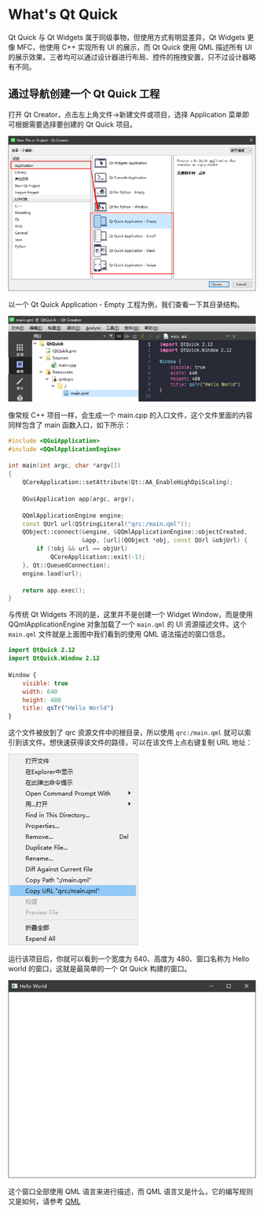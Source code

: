 # What's Qt Quick

Qt Quick 与 Qt Widgets 属于同级事物，但使用方式有明显差异，Qt Widgets 更像 MFC，他使用 C++ 实现所有 UI 的展示，而 Qt Quick 使用 QML 描述所有 UI 的展示效果。三者均可以通过设计器进行布局、控件的拖拽安置，只不过设计器略有不同。

## 通过导航创建一个 Qt Quick 工程

打开 Qt Creator，点击左上角文件->新建文件或项目，选择 Application 菜单即可根据需要选择要创建的 Qt Quick 项目。

<img src="../images/2020-09-26_17-25-53.png"/>

以一个 Qt Quick Application - Empty 工程为例，我们查看一下其目录结构。

<img src="../images/2020-09-26_17-30-10.png"/>

像常规 C++ 项目一样，会生成一个 main.cpp 的入口文件，这个文件里面的内容同样包含了 main 函数入口，如下所示：

```C++
#include <QGuiApplication>
#include <QQmlApplicationEngine>

int main(int argc, char *argv[])
{
    QCoreApplication::setAttribute(Qt::AA_EnableHighDpiScaling);

    QGuiApplication app(argc, argv);

    QQmlApplicationEngine engine;
    const QUrl url(QStringLiteral("qrc:/main.qml"));
    QObject::connect(&engine, &QQmlApplicationEngine::objectCreated,
                     &app, [url](QObject *obj, const QUrl &objUrl) {
        if (!obj && url == objUrl)
            QCoreApplication::exit(-1);
    }, Qt::QueuedConnection);
    engine.load(url);

    return app.exec();
}
```

与传统 Qt Widgets 不同的是，这里并不是创建一个 Widget Window，而是使用 QQmlApplicationEngine 对象加载了一个 `main.qml` 的 UI 资源描述文件。这个 `main.qml` 文件就是上面图中我们看到的使用 QML 语法描述的窗口信息。

```QML
import QtQuick 2.12
import QtQuick.Window 2.12

Window {
    visible: true
    width: 640
    height: 480
    title: qsTr("Hello World")
}
```

这个文件被放到了 qrc 资源文件中的根目录，所以使用 `qrc:/main.qml` 就可以索引到该文件。想快速获得该文件的路径，可以在该文件上点右键复制 URL 地址：

<img src="../images/2020-09-26_17-34-00.png" />

运行该项目后，你就可以看到一个宽度为 640、高度为 480、窗口名称为 Hello world 的窗口，这就是最简单的一个 Qt Quick 构建的窗口。

<img src="../images/2020-09-26_17-35-09.png" />

这个窗口全部使用 QML 语言来进行描述，而 QML 语言又是什么，它的编写规则又是如何，请参考 [QML](QML.md)

